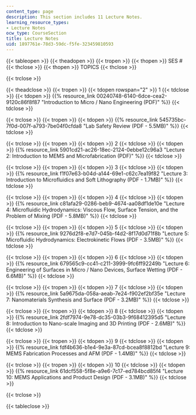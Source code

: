 ```yaml
---
content_type: page
description: This section includes 11 Lecture Notes.
learning_resource_types:
- Lecture Notes
ocw_type: CourseSection
title: Lecture Notes
uid: 1897761e-78d3-59dc-f5fe-323459810593
---
```


{{< tableopen >}}
{{< theadopen >}}
{{< tropen >}}
{{< thopen >}}
SES #
{{< thclose >}}
{{< thopen >}}
TOPICS
{{< thclose >}}

{{< trclose >}}

{{< theadclose >}}
{{< tropen >}}
{{< tdopen rowspan="2" >}}
1
{{< tdclose >}}
{{< tdopen >}}
{{% resource_link 00240748-6140-6dce-cea2-9120c86f8f87 "Introduction to Micro / Nano Engineering (PDF)" %}}
{{< tdclose >}}

{{< trclose >}}
{{< tropen >}}
{{< tdopen >}}
{{% resource_link 545735bc-7f0d-007f-a793-7be04f0cfda8 "Lab Safety Review (PDF - 5.5MB)" %}}
{{< tdclose >}}

{{< trclose >}}
{{< tropen >}}
{{< tdopen >}}
2
{{< tdclose >}}
{{< tdopen >}}
{{% resource_link 5901cd21-ac26-18ec-2124-0ebbe12c96a3 "Lecture 2: Introduction to MEMS and Microfabrication (PDF)" %}}
{{< tdclose >}}

{{< trclose >}}
{{< tropen >}}
{{< tdopen >}}
3
{{< tdclose >}}
{{< tdopen >}}
{{% resource_link f1f07e63-b04d-a144-69e1-c62c7ea19f82 "Lecture 3: Introduction to Microfluidics and Soft Lithography (PDF - 1.7MB)" %}}
{{< tdclose >}}

{{< trclose >}}
{{< tropen >}}
{{< tdopen >}}
4
{{< tdclose >}}
{{< tdopen >}}
{{% resource_link c81afa29-0286-beb9-4674-aa08df1de10e "Lecture 4: Microfluidic Hydrodynamics: Viscous Flow, Surface Tension, and the Problem of Mixing (PDF - 5.8MB)" %}}
{{< tdclose >}}

{{< trclose >}}
{{< tropen >}}
{{< tdopen >}}
5
{{< tdclose >}}
{{< tdopen >}}
{{% resource_link 9276d2f8-e7d7-045b-f4d2-8f17d0d71f8b "Lecture 5: Microfluidic Hydrodynamics: Electrokinetic Flows (PDF - 3.5MB)" %}}
{{< tdclose >}}

{{< trclose >}}
{{< tropen >}}
{{< tdopen >}}
6
{{< tdclose >}}
{{< tdopen >}}
{{% resource_link 679565c9-cc41-c211-3999-9fc6ff92249b "Lecture 6: Engineering of Surfaces in Micro / Nano Devices, Surface Wetting (PDF - 6.6MB)" %}}
{{< tdclose >}}

{{< trclose >}}
{{< tropen >}}
{{< tdopen >}}
7
{{< tdclose >}}
{{< tdopen >}}
{{% resource_link 5a9675da-058a-aeab-7e24-f902ef2bf35e "Lecture 7: Nanomaterials Synthesis and Surface (PDF - 3.2MB)" %}}
{{< tdclose >}}

{{< trclose >}}
{{< tropen >}}
{{< tdopen >}}
8
{{< tdclose >}}
{{< tdopen >}}
{{% resource_link 2fdf7974-9e78-dc35-03b3-9f68412395d5 "Lecture 8: Introduction to Nano-scale Imaging and 3D Printing (PDF - 2.6MB)" %}}
{{< tdclose >}}

{{< trclose >}}
{{< tropen >}}
{{< tdopen >}}
9
{{< tdclose >}}
{{< tdopen >}}
{{% resource_link fdf4b636-b1e4-9e3a-87cd-bcea8f8812bd "Lecture 9: MEMS Fabrication Processes and AFM (PDF - 1.4MB)" %}}
{{< tdclose >}}

{{< trclose >}}
{{< tropen >}}
{{< tdopen >}}
10
{{< tdclose >}}
{{< tdopen >}}
{{% resource_link 61dcf558-5f8e-a9e6-7c17-ed784bcd85f4 "Lecture 10: MEMS Applications and Product Design (PDF - 3.1MB)" %}}
{{< tdclose >}}

{{< trclose >}}

{{< tableclose >}}
